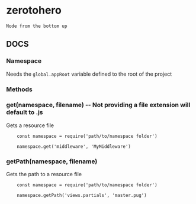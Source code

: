 # zerotohero
	Node from the bottom up

## DOCS
	
### Namespace
Needs the `global.appRoot` variable defined to the root of the project

### Methods

### get(namespace, filename) -- Not providing a file extension will default to .js 
Gets a resource file

```
	const namespace = require('path/to/namespace folder')

	namespace.get('middleware', 'MyMiddleware')
```

### getPath(namespace, filename)
Gets the path to a resource file

```
	const namespace = require('path/to/namespace folder')

	namespace.getPath('views.partials', 'master.pug')
```


